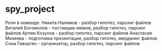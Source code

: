 # spy_project

Роли в команде:
Никита Налимов - разбор гипотез, парсинг файлов
Виталий Богомолов - поставщик мемов, разбор гипотез, парсинг файлов
Артем Козунов - разбор гипотез, парсинг файлов
Анастасия Михеева - подготовка презентации, разбор гитотез, мерджинг файлов
Сона Геворгян - организатор, разбор гипотез, парсинг файлов
